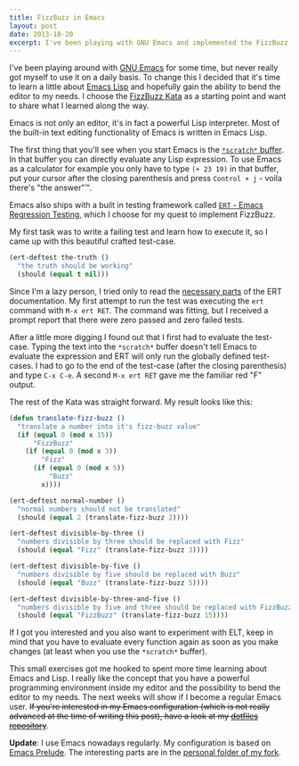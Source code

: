 ```yaml
---
title: FizzBuzz in Emacs
layout: post
date: 2013-10-20
excerpt: I've been playing with GNU Emacs and implemented the FizzBuzz Kata. In this post you can read about my approach.
---
```


I've been playing around with
[GNU Emacs](http://www.gnu.org/software/emacs/) for some time, but
never really got myself to use it on a daily basis.  To change this I
decided that it's time to learn a little about
[Emacs Lisp](http://en.wikipedia.org/wiki/Emacs_Lisp) and hopefully
gain the ability to bend the editor to my needs. I choose the
[FizzBuzz Kata](http://codingdojo.org/cgi-bin/wiki.pl?KataFizzBuzz) as
a starting point and want to share what I learned along the way.

Emacs is not only an editor, it's in fact a powerful Lisp
interpreter.  Most of the built-in text editing functionality of Emacs
is written in Emacs Lisp.

The first thing that you'll see when you start Emacs is the
[`*scratch*` buffer](http://www.gnu.org/software/emacs/manual/html_node/emacs/Lisp-Interaction.html).
In that buffer you can directly evaluate any Lisp expression.  To use
Emacs as a calculator for example you only have to type `(+ 23 19)` in
that buffer, put your cursor after the closing parenthesis
and press `Control + j` - voila there's "the answer"&trade;.

Emacs also ships with a built in testing framework called
[`ERT` - Emacs Regression Testing](http://www.gnu.org/software/emacs/manual/html_node/ert/),
which I choose for my quest to implement FizzBuzz.

My first task was to write a failing test and learn how to execute it,
so I came up with this beautiful crafted test-case.

```cl
(ert-deftest the-truth ()
  "the truth should be working"
  (should (equal t nil)))
```

Since I'm a lazy person, I tried only to read the
[necessary parts](http://www.gnu.org/software/emacs/manual/html_node/ert/Running-Tests-Interactively.html#Running-Tests-Interactively)
of the ERT documentation. My first attempt to run the test was
executing the `ert` command with `M-x ert RET`. The command was
fitting, but I received a prompt report that there were zero passed
and zero failed tests.

After a little more digging I found out that I first had to evaluate
the test-case.  Typing the text into the `*scratch*` buffer doesn't
tell Emacs to evaluate the expression and ERT will only run the
globally defined test-cases.  I had to go to the end of the test-case
(after the closing parenthesis) and type `C-x C-e`. A second `M-x ert
RET` gave me the familiar red "F" output.

The rest of the Kata was straight forward. My result looks like this:

```cl
(defun translate-fizz-buzz ()
  "translate a number into it's fizz-buzz value"
  (if (equal 0 (mod x 15))
      "FizzBuzz"
    (if (equal 0 (mod x 3))
        "Fizz"
      (if (equal 0 (mod x 5))
          "Buzz"
        x))))

(ert-deftest normal-number ()
  "normal numbers should not be translated"
  (should (equal 2 (translate-fizz-buzz 2))))

(ert-deftest divisible-by-three ()
  "numbers divisible by three should be replaced with Fizz"
  (should (equal "Fizz" (translate-fizz-buzz 3))))

(ert-deftest divisible-by-five ()
  "numbers divisible by five should be replaced with Buzz"
  (should (equal "Buzz" (translate-fizz-buzz 5))))

(ert-deftest divisible-by-three-and-five ()
  "numbers divisible by five and three should be replaced with FizzBuzz"
  (should (equal "FizzBuzz" (translate-fizz-buzz 15))))
```

If I got you interested and you also want to experiment with ELT, keep
in mind that you have to evaluate every function again as soon as you
make changes (at least when you use the `*scratch*` buffer).

This small exercises got me hooked to spent more time learning about
Emacs and Lisp. I really like the concept that you have a powerful
programming environment inside my editor and the possibility to bend
the editor to my needs. The next weeks will show if I become a regular
Emacs user. <strike>If you're interested in my Emacs configuration (which is
not really advanced at the time of writing this post), have a look at
my
[dotfiles repository](https://github.com/JanAhrens/dotfiles/tree/master/.emacs.d/)</strike>.

**Update**: I use Emacs nowadays regularly. My configuration is based on [Emacs Prelude](https://github.com/bbatsov/prelude). The interesting parts are in the [personal folder of my fork](https://github.com/JanAhrens/prelude/tree/master/personal).
